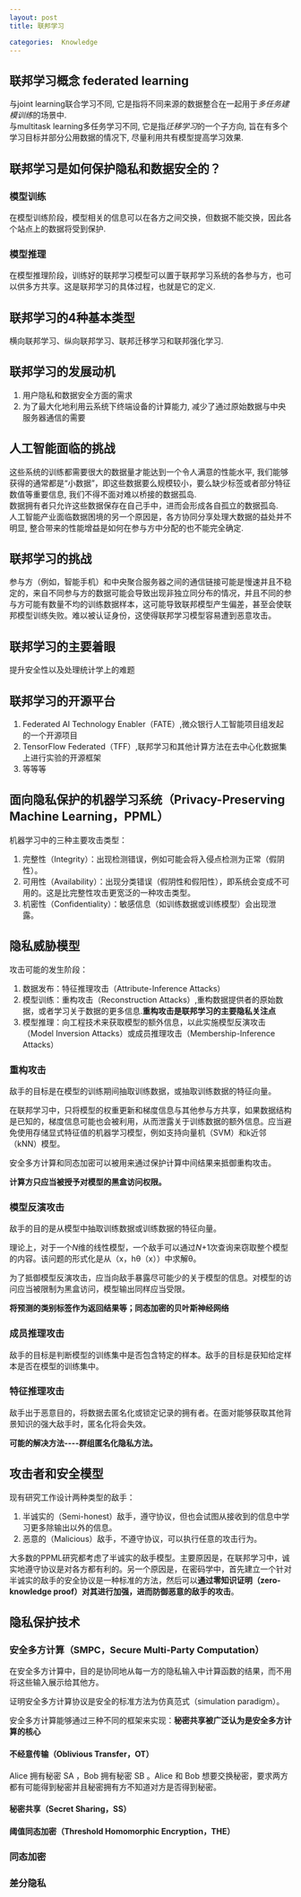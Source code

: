 ```yaml
---
layout: post    
title: 联邦学习    

categories:  Knowledge   
---    
```


## 联邦学习概念 federated learning  

与joint learning联合学习不同, 它是指将不同来源的数据整合在一起用于*多任务建模训练*的场景中.  
与multitask learning多任务学习不同, 它是指*迁移学习*的一个子方向, 旨在有多个学习目标并部分公用数据的情况下, 尽量利用共有模型提高学习效果.   

## 联邦学习是如何保护隐私和数据安全的？

### 模型训练

在模型训练阶段，模型相关的信息可以在各方之间交换，但数据不能交换，因此各个站点上的数据将受到保护.  

### 模型推理

在模型推理阶段，训练好的联邦学习模型可以置于联邦学习系统的各参与方，也可以供多方共享。这是联邦学习的具体过程，也就是它的定义.

## 联邦学习的4种基本类型

横向联邦学习、纵向联邦学习、联邦迁移学习和联邦强化学习.

## 联邦学习的发展动机

1. 用户隐私和数据安全方面的需求
2. 为了最大化地利用云系统下终端设备的计算能力, 减少了通过原始数据与中央服务器通信的需要

## 人工智能面临的挑战

这些系统的训练都需要很大的数据量才能达到一个令人满意的性能水平, 我们能够获得的通常都是“小数据”，即这些数据要么规模较小，要么缺少标签或者部分特征数值等重要信息, 我们不得不面对难以桥接的数据孤岛.  
数据拥有者只允许这些数据保存在自己手中，进而会形成各自孤立的数据孤岛.   
人工智能产业面临数据困境的另一个原因是，各方协同分享处理大数据的益处并不明显, 整合带来的性能增益是如何在参与方中分配的也不能完全确定. 

## 联邦学习的挑战

参与方（例如，智能手机）和中央聚合服务器之间的通信链接可能是慢速并且不稳定的，来自不同参与方的数据可能会导致出现非独立同分布的情况，并且不同的参与方可能有数量不均的训练数据样本，这可能导致联邦模型产生偏差，甚至会使联邦模型训练失败。难以被认证身份，这使得联邦学习模型容易遭到恶意攻击。

## 联邦学习的主要着眼

提升安全性以及处理统计学上的难题

## 联邦学习的开源平台

1. Federated AI Technology Enabler（FATE）,微众银行人工智能项目组发起的一个开源项目
2. TensorFlow Federated（TFF）,联邦学习和其他计算方法在去中心化数据集上进行实验的开源框架
3. 等等等

## 面向隐私保护的机器学习系统（Privacy-Preserving Machine Learning，PPML）

机器学习中的三种主要攻击类型：

1. 完整性（Integrity）：出现检测错误，例如可能会将入侵点检测为正常（假阴性）。
2. 可用性（Availability）：出现分类错误（假阴性和假阳性），即系统会变成不可用的。这是比完整性攻击更宽泛的一种攻击类型。
3. 机密性（Confidentiality）：敏感信息（如训练数据或训练模型）会出现泄露。

## 隐私威胁模型

攻击可能的发生阶段：

1. 数据发布：特征推理攻击（Attribute-Inference Attacks）
2. 模型训练：重构攻击（Reconstruction Attacks）,重构数据提供者的原始数据，或者学习关于数据的更多信息.**重构攻击是联邦学习的主要隐私关注点**
3. 模型推理：向工程技术来获取模型的额外信息，以此实施模型反演攻击（Model Inversion Attacks）或成员推理攻击（Membership-Inference Attacks）

### 重构攻击

敌手的目标是在模型的训练期间抽取训练数据，或抽取训练数据的特征向量。

在联邦学习中，只将模型的权重更新和梯度信息与其他参与方共享，如果数据结构是已知的，梯度信息可能也会被利用，从而泄露关于训练数据的额外信息。应当避免使用存储显式特征值的机器学习模型，例如支持向量机（SVM）和k近邻（kNN）模型。

安全多方计算和同态加密可以被用来通过保护计算中间结果来抵御重构攻击。

**计算方只应当被授予对模型的黑盒访问权限。**

### 模型反演攻击

敌手的目的是从模型中抽取训练数据或训练数据的特征向量。

理论上，对于一个*N*维的线性模型，一个敌手可以通过*N*+1次查询来窃取整个模型的内容。该问题的形式化是从（x，hθ（x））中求解θ。

为了抵御模型反演攻击，应当向敌手暴露尽可能少的关于模型的信息。对模型的访问应当被限制为黑盒访问，模型输出同样应当受限。

**将预测的类别标签作为返回结果等；同态加密的贝叶斯神经网络**

### 成员推理攻击

敌手的目标是判断模型的训练集中是否包含特定的样本。敌手的目标是获知给定样本是否在模型的训练集中。

### 特征推理攻击

敌手出于恶意目的，将数据去匿名化或锁定记录的拥有者。在面对能够获取其他背景知识的强大敌手时，匿名化将会失效。

**可能的解决方法----群组匿名化隐私方法。**

## 攻击者和安全模型

现有研究工作设计两种类型的敌手：

1. 半诚实的（Semi-honest）敌手，遵守协议，但也会试图从接收到的信息中学习更多除输出以外的信息。
2. 恶意的（Malicious）敌手，不遵守协议，可以执行任意的攻击行为。

大多数的PPML研究都考虑了半诚实的敌手模型。主要原因是，在联邦学习中，诚实地遵守协议是对各方都有利的。另一个原因是，在密码学中，首先建立一个针对半诚实的敌手的安全协议是一种标准的方法，然后可以**通过零知识证明（zero-knowledge proof）对其进行加强，进而防御恶意的敌手的攻击**。



## 隐私保护技术

### 安全多方计算（SMPC，Secure Multi-Party Computation）

在安全多方计算中，目的是协同地从每一方的隐私输入中计算函数的结果，而不用将这些输入展示给其他方。

证明安全多方计算协议是安全的标准方法为仿真范式（simulation paradigm）。

安全多方计算能够通过三种不同的框架来实现：**秘密共享被广泛认为是安全多方计算的核心**

#### 不经意传输（Oblivious Transfer，OT）

Alice 拥有秘密 SA ，Bob 拥有秘密 SB 。Alice 和 Bob 想要交换秘密，要求两方都有可能得到秘密并且秘密拥有方不知道对方是否得到秘密。

#### 秘密共享（Secret Sharing，SS）



#### 阈值同态加密（Threshold Homomorphic Encryption，THE）



### 同态加密



### 差分隐私



